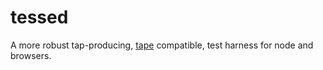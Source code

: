 # tessed

A more robust tap-producing, [tape](https://github.com/substack/tape) compatible, test harness for node and browsers.

